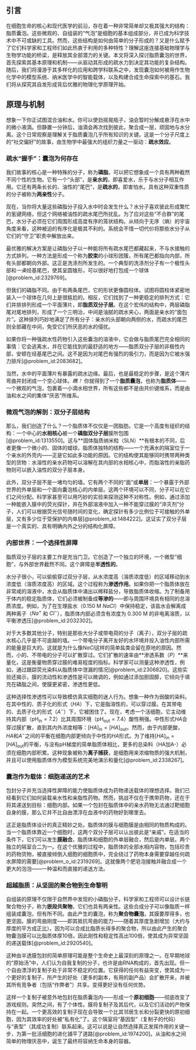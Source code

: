 ## 引言
在细胞生命的核心和现代医学的前沿，存在着一种非常简单却又极其强大的结构：脂质囊泡。这些微观的、自组装的“气泡”是细胞的基本组成部分，并已成为科学技术中不可或缺的工具。然而，这些结构是如何由简单的分子形成的？又是什么赋予了它们科学家和工程师们如此热衷于利用的多种特性？理解这座连接基础物理学与生物学功能的桥梁，是释放其全部潜力的关键。本文将深入探讨脂质囊泡的世界，首先探索其基本原理和机制——从驱动其形成的疏水力到决定其功能的复杂结构。随后，我们将漫游于其多样化的应用和跨学科联系之中，发现囊泡如何被用作生物化学中的模型系统、纳米医学中的智能载体，以及构建合成生命探索中的基石。我们将从探究其自发形成背后优雅的物理化学原理开始。

## 原理与机制

想象一下你正试图混合油和水。你可以使劲摇晃瓶子，油会暂时分解成悬浮在水中的微小液滴。但静置一分钟后，油滴会再次找到彼此，聚合成一层，顽固地与水分离。这个日常观察是理解关于脂质囊泡几乎所有知识的关键。这是一个分子尺度上的“社交偏好”的故事，由生物学中最强大的组织力量之一驱动：**疏水效应**。

### 疏水“握手”：囊泡为何存在

我们故事的核心是一种特殊的分子，称为**磷脂**。可以把它想象成一个具有两种截然不同个性的生物。它有一个“头部”，是**亲水的**，即喜爱水，乐于与水分子相互作用。它还有两条长长的、油性的“尾巴”，是**疏水的**，即害怕水。具有这种双重性质的分子被称为**两亲性**分子。

现在，当你将大量这些磷脂分子投入水中时会发生什么？水分子喜欢彼此形成繁忙的氢键网络，但这个网络被油性的疏水尾巴所扰乱。为了应对这些“不合群”的尾巴，水分子必须在它们周围形成高度有序的笼状结构。从倾向于无序（熵）的宇宙角度来看，这种被迫的有序化是极其不利的。系统会不惜一切代价将那些水分子从它们的“守卫”职责中解放出来。

最优雅的解决方案是让磷脂分子以一种能将所有疏水尾巴都藏起来，不与水接触的方式排列。一种方法是形成一个称为**胶束**的小球形团簇，所有尾巴都指向内部，所有头部都朝向外部。这正是洗涤剂所发生的。一个典型的洗涤剂分子有一个极性头部和*一条*烃基尾巴，使其呈圆锥形，可以很好地打包成一个球体[@problem_id:2329769]。

但我们的磷脂不同。由于有两条尾巴，它的形状更像圆柱体。试图将圆柱体紧密地装入一个球体在几何上是很尴尬的。相反，它们找到了一种更稳定的排列方式：它们并排排列形成一个平面薄片，即**脂质双分子层**。在这个宏伟的结构中，两层磷脂尾对尾地排列，形成了一个三明治，中间是油腻的疏水夹心，两面是亲水的“面包片”。这种排列巧妙地满足了所有分子：亲水的头部朝向两侧的水，而疏水的尾巴则全部藏在中间，免受它们所厌恶的水的侵扰。

如果你将一种强疏水性药物引入这些囊泡的溶液中，它会做与脂质尾巴完全相同的事情：它会逃离水，并在它能找到的最舒适的地方——脂质双分子层的非极性内部，安顿在烃基尾巴之间。这不是因为对尾巴有强烈的吸引力，而是因为它被水强力排斥[@problem_id:2083682]。

当然，水中的平面薄片有暴露的疏水边缘。最后，也是最稳定的步骤，是这个薄片弯曲并封闭成一个空心球体。*瞧！* 你就得到了一个**脂质囊泡**，也称为**脂质体**——一个微观的气泡，包裹着一小滴水相世界，所有这些都不是由共价键维系，而是由油和水之间的集体“厌恶”所维系。

### 微观气泡的解剖：双分子层结构

那么，我们创造了什么？一个脂质体不仅仅是一团脂肪。它是一个高度有组织的结构：一个中心的**水相核心**被一个**磷脂双分子层**膜所包围[@problem_id:1313550]。这与**固体脂质纳米粒（SLN）**有根本的不同，后者更像一个微小的、固体的蜡球。脂质体独特的结构——一个充满水的隔室位于一个亲水的外壳内——正是它如此多功能的原因。它的结构使其能够同时携带两种类型的货物：水溶性的亲水药物可以溶解在其内部的水相核心中，而脂溶性的亲脂药物则可以嵌入油性的双分子层本身。

此外，双分子层不是一堵均匀的墙。它有两个不同的“面”或**单层**：一个暴露于外部世界的外单层和一个面向囊泡核心的内单层。这两个环境可以不同，分子可以在它们之间分配。科学家甚至可以用巧妙的实验来探测这种不对称性。例如，通过添加一种能嵌入膜中的荧光探针，并在外部溶液中加入一种不能穿过膜的“淬灭剂”分子，人们可以根据荧光信号随时间的变化，确定探针有多少比例位于可接触的外单层，又有多少位于受保护的内单层[@problem_id:1484222]。这证实了双分子层是一个真实的、具有明确内外之分的结构化屏障。

### 内部世界：一个选择性屏障

脂质双分子层的主要工作是充当门卫。它创造了一个独立的环境，一个微型“细胞”，与外部世界截然不同。这个屏障是**半透性的**。

水分子很小，可以偷偷穿过双分子层，从水浓度高（溶质浓度低）的区域移动到水浓度低（溶质浓度高）的区域。这个过程称为**渗透作用**。如果你把一个脂质体放在非常咸的溶液中，水会从脂质体中涌出以稀释盐分，导致脂质体收缩。为了制备用于体内的稳定脂质体，它们必须被制备成**等渗的**——即与周围环境具有相同的总溶质浓度。例如，为了在生理盐水（$0.150$ M $NaCl$）中保持稳定，该盐水会解离成两种离子（$Na^{+}$ 和 $Cl^{-}$），脂质体内部必须含有浓度为 $0.300$ M 的非电离溶质，以平衡渗透压[@problem_id:2032302]。

对于大多数其他分子，特别是那些大分子或带电荷的分子（离子），双分子层的疏水核心几乎是不可逾越的墙。一个带电分子离开友好的水环境并投入油性内部所需的能量是巨大的。这就是为什么像$NaCl$这样的简单盐类会留在原地的原因。然而，小的、不带电的分子可以扩散穿过。它们扩散的速率由**渗透系数（$P$）**来量化，这是衡量物质穿过膜的难易程度的指标。科学家可以测量这种渗透性，例如，通过跟踪荧光染料从脂质体中泄漏的情况[@problem_id:2306820]。这些实验还揭示，膜的流动性和渗透性是可以微调的，例如通过添加胆固醇，它倾向于填充在磷脂之间，使膜更紧密，渗透性更低。

这种选择性渗透性可以导致模仿真实细胞的迷人行为。想象一种作为弱酸的染料。在其中性的、质子化的形式（$HA$）下，它是脂溶性的，可以穿过膜。在其带电的、去质子化的形式（$A^{-}$）下，它被困住了。现在，考虑一个活细胞，它主动维持其内部（$\text{pH}_\text{in} = 7.2$）比其周围环境（$\text{pH}_\text{out} = 7.4$）酸性稍强。中性形式$HA$会穿过膜扩散，直到其内外浓度相等：$[HA]_{\text{in}} = [HA]_{\text{out}}$。然而，由于内部更酸， $HA$和$A^{-}$之间的平衡在细胞内部更倾向于中性的$HA$形式。为了维持$[HA]_{\text{in}} = [HA]_{\text{out}}$的平衡，与没有pH梯度的简单脂质体相比，更多的总染料（HA加A-）必须在细胞内部积累。这种现象被称为**离子捕获**，是细胞用来浓缩物质的强大机制，并且可以使用脂质体作为模型系统完美地演示和量化[@problem_id:2338267]。

### 囊泡作为载体：细胞递送的艺术

包封分子并充当选择性屏障的能力使脂质体成为药物递送载体的理想选择。我们已经看到它们如何装载亲水性和亲脂性药物。然而，挑战不仅在于携带药物，还在于将其递送到目标：细胞内部。如果一个包封在脂质体中的亲水药物无法通过靶细胞自身的膜，那么它并不比自由漂浮在血液中的药物好到哪里去。

这正是脂质体设计的真正精妙之处。脂质体的膜与细胞膜是由相同的物质构成的。当一个脂质体靠近一个细胞时，这两个双分子层可以认出彼此是“亲戚”。在适当的条件下，它们可以发生**膜融合**。脂质体和细胞的外单层融合，然后是内单层。两个独立的隔室合二为一。在这个优雅的过程中，脂质体的全部水相内容物，包括珍贵的药物货物，被直接倾倒入细胞的细胞质中，完全绕过了药物本身需要穿越任何疏水屏障的需要[@problem_o_id:2319269]。这就像两个肥皂泡接触并融合成一个更大的泡泡——一种温和而直接的递送方法。

### 超越脂质：从坚固的聚合物到生命黎明

自组装的原理不仅限于自然界中发现的小磷脂分子。科学家和工程师可以设计长链聚合物分子，称为**嵌段共聚物**，它们也具有两亲性。这些合成分子可以像脂质一样组装成囊泡，但有所不同。由此产生的囊泡，称为**聚合物囊泡**，其膜要厚得多，也更坚固。膜的弯曲刚度——即其抵抗弯曲的能力——随着其厚度急剧增加（大约与厚度的平方成正比）。因为可以合成比脂质长得多的聚合物，所以由此产生的聚合物囊泡膜可以比脂质体厚10倍，因此刚性和稳定性高出100倍，使其成为异常坚固的递送载体[@problem_id:2920540]。

这种由半透膜包封的简单原理可能是整个生命史上最深刻的原理之一。在早期地球的“原始汤”中，人们认为自我复制的分子，也许是由RNA构成的，首先出现。但一个自由漂浮的复制子处于非常不稳定的位置。它获得的任何有益突变，使其成为一个更好的复制子，所产生的好处（更多的副本，有用的副产品）会扩散开来，并被其所有竞争者（包括“作弊者”）共享。变得更好没有任何优势。

这样一个复制子被意外地包封在脂质囊泡内——形成一个**原初细胞**——彻底改变了游戏规则。突然之间，有了个体性。膜将复制子及其后代，以及它们活动的产物保持在一起。一个更高效的复制子现在会导致一个比其邻居生长和分裂更快的原初细胞，因为其效率的好处被“私有化”了。这个隔室将“基因型”（复制子的代码）与“表型”（其成功复制）联系起来。这可以说是让自然选择真正发挥作用的关键一步，为第一批活细胞的进化铺平了道路[@problem_id:1974200]。从油和水之间简单的物理厌恶中，诞生了最终将容纳生命本身的容器。


